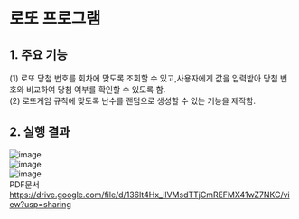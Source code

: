 # 로또 프로그램
## 1. 주요 기능 
(1) 로또 당첨 번호를 회차에 맞도록 조회할 수 있고,사용자에게 값을 입력받아 당첨 번호와 비교하여 당첨 여부를 확인할 수 있도록 함.    
(2) 로또게임 규칙에 맞도록 난수를 랜덤으로 생성할 수 있는 기능을 제작함.     
## 2. 실행 결과
![image](https://user-images.githubusercontent.com/62654187/84111555-29060a00-aa62-11ea-8159-f8332322a457.png)   
![image](https://user-images.githubusercontent.com/62654187/84111629-52bf3100-aa62-11ea-85ec-36d9c2a00ac7.png)   
![image](https://user-images.githubusercontent.com/62654187/84111646-5c489900-aa62-11ea-9f31-13d2dcd97dfe.png)       
PDF문서 https://drive.google.com/file/d/136lt4Hx_ilVMsdTTjCmREFMX41wZ7NKC/view?usp=sharing
